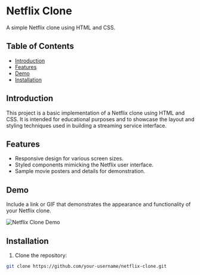 # Netflix Clone

A simple Netflix clone using HTML and CSS.

## Table of Contents
- [Introduction](#introduction)
- [Features](#features)
- [Demo](#demo)
- [Installation](#installation)

## Introduction

This project is a basic implementation of a Netflix clone using HTML and CSS. It is intended for educational purposes and to showcase the layout and styling techniques used in building a streaming service interface.

## Features

- Responsive design for various screen sizes.
- Styled components mimicking the Netflix user interface.
- Sample movie posters and details for demonstration.

## Demo

Include a link or GIF that demonstrates the appearance and functionality of your Netflix clone.

![Netflix Clone Demo](path/to/demo.gif)

## Installation

1. Clone the repository:

```bash
git clone https://github.com/your-username/netflix-clone.git
